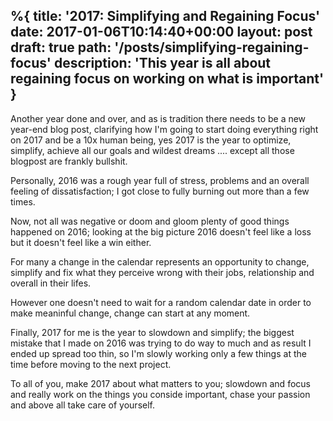 %{
title: '2017: Simplifying and Regaining Focus'
date: 2017-01-06T10:14:40+00:00
layout: post
draft: true
path: '/posts/simplifying-regaining-focus'
description: 'This year is all about regaining focus on working on what is important'
}
---

Another year done and over, and as is tradition there needs to be a new year-end blog post, clarifying how I'm going to start doing everything right on 2017 and be a 10x human being, yes 2017 is the year to optimize, simplify, achieve all our goals and wildest dreams .... except all those blogpost are frankly bullshit.

Personally, 2016 was a rough year full of stress, problems and an overall feeling of dissatisfaction; I got close to fully burning out more than a few times.

Now, not all was negative or doom and gloom plenty of good things happened on 2016; looking at the big picture 2016 doesn't feel like a loss but it doesn't feel like a win either.

For many a change in the calendar represents an opportunity to change, simplify and fix what they perceive wrong with their jobs, relationship and overall in their lifes.

However one doesn't need to wait for a random calendar date in order to make meaninful change, change can start at any moment.

Finally, 2017 for me is the year to slowdown and simplify; the biggest mistake that I made on 2016 was trying to do way to much and as result I ended up spread too thin, so I'm slowly working only a few things at the time before moving to the next project.

To all of you, make 2017 about what matters to you; slowdown and focus and really work on the things you conside important, chase your passion and above all take care of yourself.
